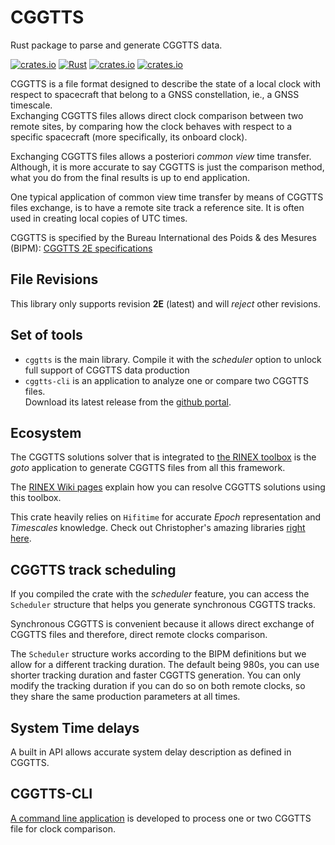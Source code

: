 CGGTTS 
======

Rust package to parse and generate CGGTTS data.

[![crates.io](https://img.shields.io/crates/v/cggtts.svg)](https://crates.io/crates/cggtts)
[![Rust](https://github.com/gwbres/cggtts/actions/workflows/rust.yml/badge.svg)](https://github.com/gwbres/cggtts/actions/workflows/rust.yml)
[![crates.io](https://docs.rs/cggtts/badge.svg)](https://docs.rs/cggtts/)
[![crates.io](https://img.shields.io/crates/d/cggtts.svg)](https://crates.io/crates/cggtts)    

CGGTTS is a file format designed to describe the state of a local clock with respect to spacecraft that belong
to a GNSS constellation, ie., a GNSS timescale.  
Exchanging CGGTTS files allows direct clock comparison between two remote sites, by comparing how the clock behaves
with respect to a specific spacecraft (more specifically, its onboard clock).  

Exchanging CGGTTS files allows a posteriori _common view_ time transfer. Although, 
it is more accurate to say CGGTTS is just the comparison method,
what you do from the final results is up to end application. 

One typical application of common view time transfer by means of CGGTTS files exchange,
is to have a remote site track a reference site. It is often used in creating local copies of 
UTC times.

CGGTTS is specified by the Bureau International des Poids & des Mesures (BIPM):
[CGGTTS 2E specifications](https://www.bipm.org/documents/20126/52718503/G1-2015.pdf/f49995a3-970b-a6a5-9124-cc0568f85450)

## File Revisions

This library only supports revision **2E** (latest) and will _reject_ other revisions.

## Set of tools

- `cggtts` is the main library. Compile it with the _scheduler_ option to unlock
full support of CGGTTS data production
- `cggtts-cli` is an application to analyze one or compare two CGGTTS files.  
Download its latest release from the [github portal](https://github.com/gwbres/cggtts/releases).

## Ecosystem

The CGGTTS solutions solver that is integrated to [the RINEX toolbox](https://github.com/georust/rinex)
is the _goto_ application to generate CGGTTS files from all this framework.  

The [RINEX Wiki pages](https://github.com/georust/rinex/wiki/CGGTTS) explain how you can resolve CGGTTS solutions
using this toolbox.

This crate heavily relies on `Hifitime` for accurate _Epoch_ representation
and _Timescales_ knowledge. Check out Christopher's amazing libraries [right here](https://github.com/nyx-space/hifitime).

## CGGTTS track scheduling

If you compiled the crate with the _scheduler_ feature, you can access the
`Scheduler` structure that helps you generate synchronous CGGTTS tracks.

Synchronous CGGTTS is convenient because it allows direct exchange of CGGTTS files
and therefore, direct remote clocks comparison.

The `Scheduler` structure works according to the BIPM definitions but we allow for a different
tracking duration. The default being 980s, you can use shorter tracking duration and faster
CGGTTS generation. You can only modify the tracking duration if you can do so on both remote clocks,
so they share the same production parameters at all times.

## System Time delays

A built in API allows accurate system delay description as defined in CGGTTS.

## CGGTTS-CLI

[A command line application](gnss-cli/README.md) is developed to process one or two CGGTTS file for clock comparison.
